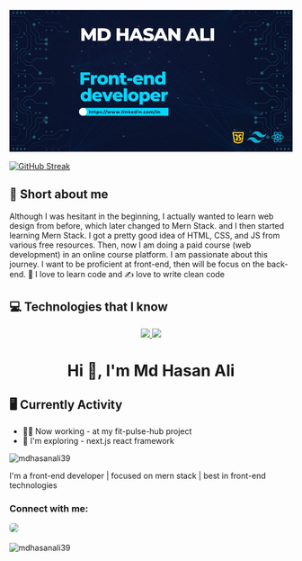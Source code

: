 ![The San Juan Mountains are beautiful!](https://raw.githubusercontent.com/mdhasanali39/mdhasanali39/main/assests/github-cover.jpg "md hasan ali github profile cover image")

[![GitHub Streak](https://github-readme-streak-stats.herokuapp.com?user=mdhasanali39&theme=tokyonight)](https://git.io/streak-stats)

## <strong>👦 Short about me</strong>
<p>
  Although I was hesitant in the beginning, I actually wanted to learn web design from before, which later changed to Mern Stack. and I then started learning Mern Stack. I got a pretty good idea of HTML, CSS, and JS from various free resources. Then, now  I am doing a paid course (web development) in an online course platform. I am passionate about this journey.
I want to be proficient at front-end, then will be focus on the back-end.
📝 I love to learn code and ✍ love to write clean code
</p>

## <strong>💻 Technologies that I know</strong>
<p align="center">
  <a href="https://skillicons.dev">
    <img src="https://skillicons.dev/icons?i=html,css,js,react," />
  </a>
  <a href="https://skillicons.dev">
    <img src="https://skillicons.dev/icons?i=nodejs,expressjs,mongodb,tailwind,firebase," />
  </a>

</p>

<h1 align="center">Hi 👋, I'm Md Hasan Ali</h1>

## <strong>🖥 Currently Activity</strong>
 - 👨‍💻 Now working - at my fit-pulse-hub project
 - 🚀 I'm exploring - next.js  react framework
<p align="left"> <img src="https://komarev.com/ghpvc/?username=mdhasanali39&label=Profile%20views&color=0e75b6&style=flat" alt="mdhasanali39" /> </p>

I'm a front-end developer | focused on mern stack | best in front-end technologies

<h3 align="left">Connect with me:</h3>
<p align="left">
<a href="https://www.linkedin.com/in/hasanalicoder/" target="blank">
<img width="30" style="border-radius:5px" src="https://i.ibb.co/K7jxWRc/linkeding-img.png"/>
</a>
</p>



<p><img align="center" src="https://github-readme-stats.vercel.app/api/top-langs?username=mdhasanali39&show_icons=true&locale=en&layout=compact" alt="mdhasanali39" /></p>
